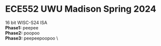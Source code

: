 # ECE552 UWU Madison Spring 2024

16 bit WISC-S24 ISA \
**Phase1:** peepee \
**Phase2:** poopoo \
**Phase3:** peepeepoopoo \
